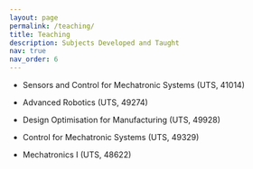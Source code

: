 ```yaml
---
layout: page
permalink: /teaching/
title: Teaching
description: Subjects Developed and Taught
nav: true
nav_order: 6
---
```


* Sensors and Control for Mechatronic Systems (UTS, 41014)

* Advanced Robotics (UTS, 49274)

* Design Optimisation for Manufacturing (UTS, 49928)

* Control for Mechatronic Systems (UTS, 49329)

* Mechatronics I (UTS, 48622)
